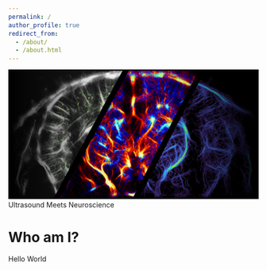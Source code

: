 ```yaml
---
permalink: /
author_profile: true
redirect_from: 
  - /about/
  - /about.html
---
```


<div class="image-container">
  <img src="/images/splash.png" alt="Description of Image" class="overlay-image">
  <div class="overlay-title">Ultrasound Meets Neuroscience</div>
</div>

<div class="content-container">
</div>

Who am I?
======
Hello World